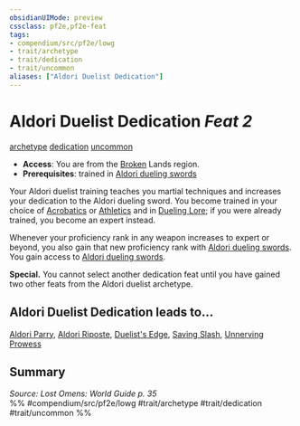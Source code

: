 ```yaml
---
obsidianUIMode: preview
cssclass: pf2e,pf2e-feat
tags:
- compendium/src/pf2e/lowg
- trait/archetype
- trait/dedication
- trait/uncommon
aliases: ["Aldori Duelist Dedication"]
---
```

# Aldori Duelist Dedication  *Feat 2*  
[archetype](../../rules/traits/archetype.md)  [dedication](../../rules/traits/dedication.md)  [uncommon](../../rules/traits/uncommon.md)  

- **Access**: You are from the [Broken](../../rules/conditions.md#Broken) Lands region.
- **Prerequisites**: trained in [Aldori dueling swords](../equipment/items/aldori-dueling-sword-lowg.md)

Your Aldori duelist training teaches you martial techniques and increases your dedication to the Aldori dueling sword. You become trained in your choice of [Acrobatics](../skills.md#Acrobatics) or [Athletics](../skills.md#Athletics) and in [Dueling Lore](../skills.md#Lore); if you were already trained, you become an expert instead.

Whenever your proficiency rank in any weapon increases to expert or beyond, you also gain that new proficiency rank with [Aldori dueling swords](../equipment/items/aldori-dueling-sword-lowg.md). You gain access to [Aldori dueling swords](../equipment/items/aldori-dueling-sword-lowg.md).

**Special.** You cannot select another dedication feat until you have gained two other feats from the Aldori duelist archetype.

## Aldori Duelist Dedication leads to...

[Aldori Parry](aldori-parry-lowg.md), [Aldori Riposte](aldori-riposte-lowg.md), [Duelist's Edge](duelists-edge-lowg.md), [Saving Slash](saving-slash-lowg.md), [Unnerving Prowess](unnerving-prowess-lowg.md)

## Summary

*Source: Lost Omens: World Guide p. 35*  
%% #compendium/src/pf2e/lowg #trait/archetype #trait/dedication #trait/uncommon %%
